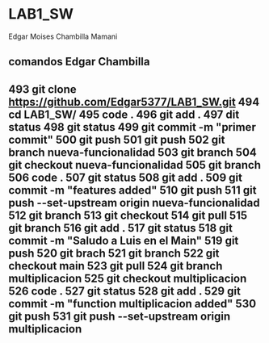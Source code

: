 # LAB1_SW

Edgar Moises Chambilla Mamani

comandos Edgar Chambilla 
-----------------------
  493  git clone https://github.com/Edgar5377/LAB1_SW.git
  494  cd LAB1_SW/
  495  code .
  496  git add .
  497  dit status
  498  git status
  499  git commit -m "primer commit"
  500  git push
  501  git push
  502  git branch nueva-funcionalidad
  503  git branch
  504  git checkout nueva-funcionalidad
  505  git branch
  506  code .
  507  git status
  508  git add .
  509  git commit -m "features added"
  510  git push
  511  git push --set-upstream origin nueva-funcionalidad
  512  git branch
  513  git checkout
  514  git pull
  515  git branch
  516  git add .
  517  git status
  518  git commit -m "Saludo a Luis en el Main"
  519  git push
  520  git brach
  521  git branch
  522  git checkout main
  523  git pull
  524  git branch multiplicacion
  525  git checkout multiplicacion
  526  code .
  527  git status
  528  git add .
  529  git commit -m "function multiplicacion added"
  530  git push
  531  git push --set-upstream origin multiplicacion
-----------------------